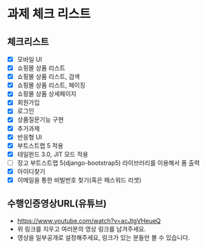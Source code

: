 # 과제 체크 리스트

## 체크리스트

- [x] 모바일 UI
- [x] 쇼핑몰 상품 리스트
- [x] 쇼핑몰 상품 리스트, 검색
- [x] 쇼핑몰 상품 리스트, 페이징
- [x] 쇼핑몰 상품 상세페이지
- [x] 회원가입
- [x] 로그인
- [x] 상품질문기능 구현
- [x] 추가과제
- [x] 반응형 UI
- [x] 부트스트랩 5 적용
- [x] 테일윈드 3.0, JIT 모드 적용
- [ ] 장고 부트스트랩 5(django-bootstrap5) 라이브러리를 이용해서 폼 출력
- [x] 아이디찾기
- [x] 이메일을 통한 비빌번호 찾기(혹은 패스워드 리셋)

## 수행인증영상URL(유튜브)

- https://www.youtube.com/watch?v=acJtgVHeueQ
- 위 링크를 지우고 여러분의 영상 링크를 남겨주세요.
- 영상을 일부공개로 설정해주세요, 링크가 있는 분들만 볼 수 있습니다.
